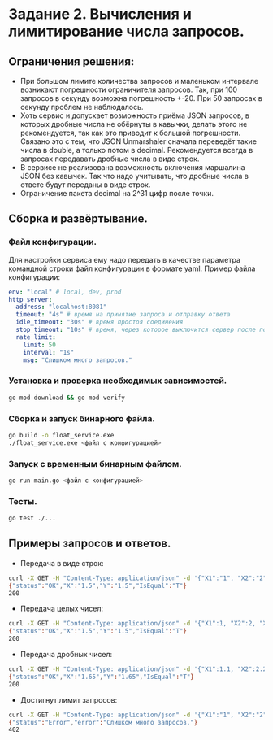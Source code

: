 # Задание 2. Вычисления и лимитирование числа запросов.

## Ограничения решения:

- При большом лимите количества запросов и маленьком интервале возникают погрешности ограничителя запросов. Так, при 100 запросов в секунду возможна погрешность +-20. При 50 запросах в секунду проблем не наблюдалось.
- Хоть сервис и допускает возможность приёма JSON запросов, в которых дробные числа не обёрнуты в кавычки, делать этого не рекомендуется, так как это приводит к большой погрешности. Связано это с тем, что JSON Unmarshaler сначала переведёт такие числа в double, а только потом в decimal. Рекомендуется всегда в запросах передавать дробные числа в виде строк.
- В сервисе не реализована возможность включения маршалина JSON без кавычек. Так что надо учитывать, что дробные числа в ответе будут переданы в виде строк.
- Ограничение пакета decimal на 2^31 цифр после точки.

## Сборка и развёртывание.

### Файл конфигурации.

Для настройки сервиса ему надо передать в качестве параметра командной строки файл конфигурации в формате yaml. Пример файла конфигурации:

``` yaml
env: "local" # local, dev, prod
http_server:
  address: "localhost:8081"
  timeout: "4s" # время на принятие запроса и отправку ответа
  idle_timeout: "30s" # время простоя соединения
  stop_timeout: "10s" # время, через которое выключится сервер после получения SIGINT в случае наличия активных соединений
  rate limit:
    limit: 50
    interval: "1s" 
    msg: "Слишком много запросов."
```

### Установка и проверка необходимых зависимостей.

``` sh
go mod download && go mod verify
```

### Сборка и запуск бинарного файла.

``` sh
go build -o float_service.exe
./float_service.exe <файл с конфигурацией>
```

### Запуск с временным бинарным файлом.

``` sh
go run main.go <файл с конфигурацией>
```

### Тесты.

``` sh
go test ./...
```

## Примеры запросов и ответов.

- Передача в виде строк:
``` sh
curl -X GET -H "Content-Type: application/json" -d '{"X1":"1", "X2":"2", "X3":"3","Y1":"1","Y2":"2","Y3":"3","E":5}' localhost:8081 -w "%{http_code}\n"
{"status":"OK","X":"1.5","Y":"1.5","IsEqual":"T"}
200
```

- Передача целых чисел:
``` sh
curl -X GET -H "Content-Type: application/json" -d '{"X1":1, "X2":2, "X3":3,"Y1":1,"Y2":2,"Y3":3,"E":5}' localhost:8081 -w "%{http_code}\n"
{"status":"OK","X":"1.5","Y":"1.5","IsEqual":"T"}
200
```

- Передача дробных чисел:
``` sh
curl -X GET -H "Content-Type: application/json" -d '{"X1":1.1, "X2":2.2, "X3":3.3,"Y1":1.1,"Y2":2.2,"Y3":3.3,"E":5}' localhost:8081 -w "%{http_code}\n"
{"status":"OK","X":"1.65","Y":"1.65","IsEqual":"T"}
200
```

- Достигнут лимит запросов:
``` sh
curl -X GET -H "Content-Type: application/json" -d '{"X1":"1", "X2":"2", "X3":"3","Y1":"1","Y2":"2","Y3":"3","E":5}' localhost:8081 -w "%{http_code}\n"
{"status":"Error","error":"Слишком много запросов."}
402
```
